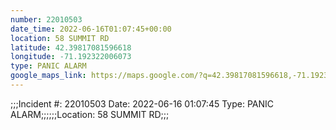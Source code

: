 ```yaml
---
number: 22010503
date_time: 2022-06-16T01:07:45+00:00
location: 58 SUMMIT RD
latitude: 42.39817081596618
longitude: -71.192322006073
type: PANIC ALARM
google_maps_link: https://maps.google.com/?q=42.39817081596618,-71.192322006073
---
```


;;;Incident #: 22010503   Date: 2022-06-16 01:07:45   Type: PANIC ALARM;;;;;;Location: 58 SUMMIT RD;;;
